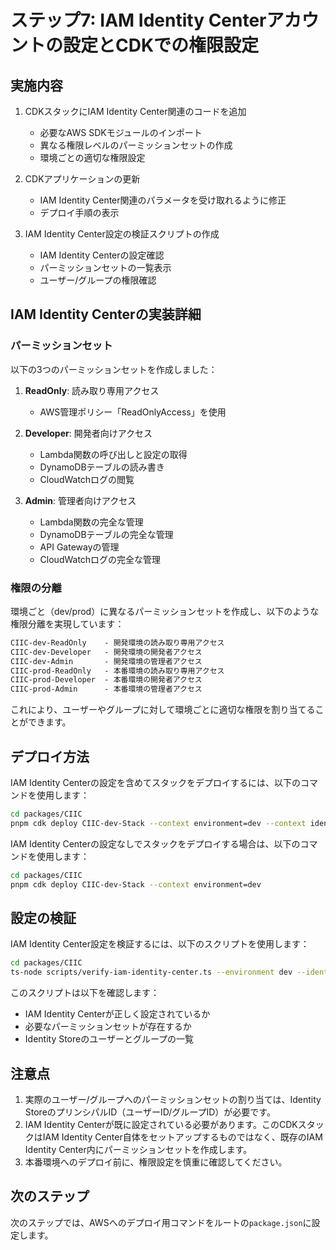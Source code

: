 # ステップ7: IAM Identity Centerアカウントの設定とCDKでの権限設定

## 実施内容

1. CDKスタックにIAM Identity Center関連のコードを追加
   - 必要なAWS SDKモジュールのインポート
   - 異なる権限レベルのパーミッションセットの作成
   - 環境ごとの適切な権限設定

2. CDKアプリケーションの更新
   - IAM Identity Center関連のパラメータを受け取れるように修正
   - デプロイ手順の表示

3. IAM Identity Center設定の検証スクリプトの作成
   - IAM Identity Centerの設定確認
   - パーミッションセットの一覧表示
   - ユーザー/グループの権限確認

## IAM Identity Centerの実装詳細

### パーミッションセット

以下の3つのパーミッションセットを作成しました：

1. **ReadOnly**: 読み取り専用アクセス
   - AWS管理ポリシー「ReadOnlyAccess」を使用

2. **Developer**: 開発者向けアクセス
   - Lambda関数の呼び出しと設定の取得
   - DynamoDBテーブルの読み書き
   - CloudWatchログの閲覧

3. **Admin**: 管理者向けアクセス
   - Lambda関数の完全な管理
   - DynamoDBテーブルの完全な管理
   - API Gatewayの管理
   - CloudWatchログの完全な管理

### 権限の分離

環境ごと（dev/prod）に異なるパーミッションセットを作成し、以下のような権限分離を実現しています：

```txt
CIIC-dev-ReadOnly    - 開発環境の読み取り専用アクセス
CIIC-dev-Developer   - 開発環境の開発者アクセス
CIIC-dev-Admin       - 開発環境の管理者アクセス
CIIC-prod-ReadOnly   - 本番環境の読み取り専用アクセス
CIIC-prod-Developer  - 本番環境の開発者アクセス
CIIC-prod-Admin      - 本番環境の管理者アクセス
```

これにより、ユーザーやグループに対して環境ごとに適切な権限を割り当てることができます。

## デプロイ方法

IAM Identity Centerの設定を含めてスタックをデプロイするには、以下のコマンドを使用します：

```bash
cd packages/CIIC
pnpm cdk deploy CIIC-dev-Stack --context environment=dev --context identityStoreId=d-1234567890 --context ssoInstanceArn=arn:aws:sso:::instance/ssoins-1234567890abcdef
```

IAM Identity Centerの設定なしでスタックをデプロイする場合は、以下のコマンドを使用します：

```bash
cd packages/CIIC
pnpm cdk deploy CIIC-dev-Stack --context environment=dev
```

## 設定の検証

IAM Identity Center設定を検証するには、以下のスクリプトを使用します：

```bash
cd packages/CIIC
ts-node scripts/verify-iam-identity-center.ts --environment dev --identity-store-id d-1234567890 --sso-instance-arn arn:aws:sso:::instance/ssoins-1234567890abcdef
```

このスクリプトは以下を確認します：

- IAM Identity Centerが正しく設定されているか
- 必要なパーミッションセットが存在するか
- Identity Storeのユーザーとグループの一覧

## 注意点

1. 実際のユーザー/グループへのパーミッションセットの割り当ては、Identity StoreのプリンシパルID（ユーザーID/グループID）が必要です。
2. IAM Identity Centerが既に設定されている必要があります。このCDKスタックはIAM Identity Center自体をセットアップするものではなく、既存のIAM Identity Center内にパーミッションセットを作成します。
3. 本番環境へのデプロイ前に、権限設定を慎重に確認してください。

## 次のステップ

次のステップでは、AWSへのデプロイ用コマンドをルートの`package.json`に設定します。
